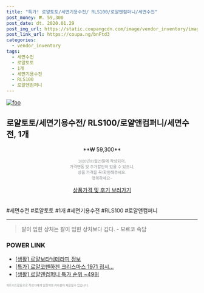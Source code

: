 ```yaml
--- 
title: "특가! 로얄토토/세면기용수전/ RLS100/로얄앤컴퍼니/세면수전" 
post_money: ₩. 59,300 
post_date: dt. 2020.01.29 
post_img_url: https://static.coupangcdn.com/image/vendor_inventory/images/2016/03/15/14/9/cd9d1db9-3081-4fa2-aa1c-4b548442a9c3.jpg 
post_link_url: https://coupa.ng/bnFtd3 
categories: 
  - vendor_inventory 
tags: 
  - 세면수전 
  - 로얄토토 
  - 1개 
  - 세면기용수전 
  - RLS100 
  - 로얄앤컴퍼니 
--- 
```

[![foo](https://static.coupangcdn.com/image/vendor_inventory/images/2016/03/15/14/9/cd9d1db9-3081-4fa2-aa1c-4b548442a9c3.jpg)](https://coupa.ng/bnFtd3) 

## 로얄토토/세면기용수전/ RLS100/로얄앤컴퍼니/세면수전, 1개 
<p style="text-align: center;">**₩ 59,300**</p> 
<p style="text-align: center;"><span style="color: #898c8f; font-family: Georgia,Times,serif; font-size: 0.75em;">2020년01월29일에 작성되어, <br>가격변동 및 추가할인이 있을 수 있으니,<br> 상품 가격을 꼭!확인해주세요.<br>행복하세요~</span> 
</p>	 
<div markdown="0" style="text-align: center;"><a href="https://coupa.ng/bnFtd3" class="btn btn--success">상품가격 및 후기 보러가기</a></div> 
<br><br> 
  #세면수전 #로얄토토 #1개 #세면기용수전 #RLS100 #로얄앤컴퍼니 
<hr> 

> 말이 입힌 상처는 칼이 입힌 상처보다 깁다. - 모르코 속담 


### POWER LINK

* <a href="https://blog.naver.com/fasyy4321/221762741642" target="_blank"> [생활] 로얄보타닉테라피 정보 </a>
* <a href="https://blog.naver.com/an0733/221787076225" target="_blank">[특가] 로얄코펜하겐 크리스마스 1971 접시...</a>
* <a href="https://blog.naver.com/sakai111/221789099637" target="_blank"> [생활] 로얄앤컴퍼니 특가 순위 ~49위</a>

<span style="color: #898c8f; font-family: Georgia,Times,serif; font-size: 0.55em;">파트너스활동으로 작성자에게 일정액의 커미션이 제공될수 있습니다.</span> 
